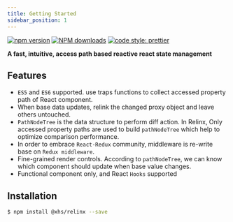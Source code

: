 ```yaml
---
title: Getting Started
sidebar_position: 1
---
```


[![npm version](https://img.shields.io/npm/v/relinx.svg?style=flat)](https://www.npmjs.com/package/relinx) [![NPM downloads](https://img.shields.io/npm/dm/relinx.svg?style=flat-square)](http://www.npmtrends.com/relinx) [![code style: prettier](https://img.shields.io/badge/code_style-prettier-ff69b4.svg)](https://github.com/prettier/prettier)

__A fast, intuitive, access path based reactive react state management__

## Features

- `ES5` and `ES6` supported. use traps functions to collect accessed property path of React component.
- When base data updates, relink the changed proxy object and leave others untouched.
- `PathNodeTree` is the data structure to perform diff action. In Relinx, Only accessed property paths are used to build `pathNodeTree` which help to optimize comparison performance.
- In order to embrace `React-Redux` community, middleware is re-write base on `Redux middleware`.
- Fine-grained render controls. According to `pathNodeTree`, we can know which component should update when base value changes.
- Functional component only, and React `Hooks` supported

## Installation

```bash
$ npm install @xhs/relinx --save
```